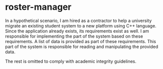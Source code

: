 # roster-manager

In a hypothetical scenario, I am hired as a contractor to help a university migrate an existing student system to a new platform using C++ language. Since the application already exists, its requirements exist as well. I am responsible for implementing the part of the system based on these requirements. A list of data is provided as part of these requirements. This part of the system is responsible for reading and manipulating the provided data.

The rest is omitted to comply with academic integrity guidelines.
